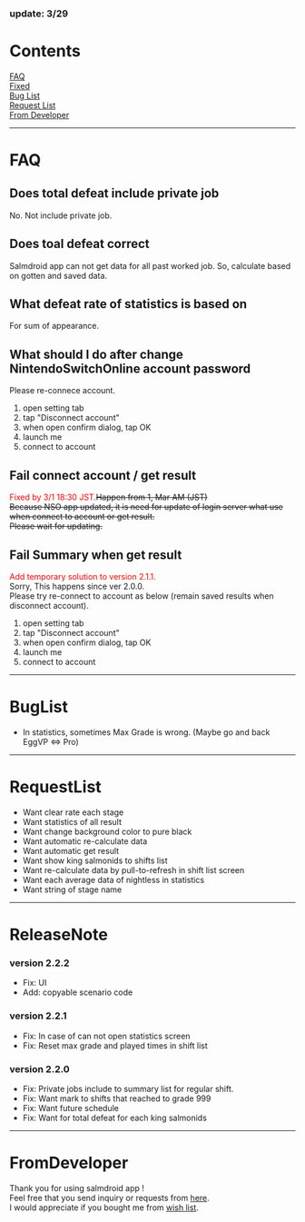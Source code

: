 ### update: 3/29

# Contents
[FAQ](#FAQ)<br>
[Fixed](#Fixed)<br>
[Bug List](#BugList)<br>
[Request List](#RequestList)<br>
[From Developer](#FromDeveloper)<br>

---

# FAQ

## Does total defeat include private job
No. Not include private job.

## Does toal defeat correct
Salmdroid app can not get data for all past worked job.
So, calculate based on gotten and saved data.

## What defeat rate of statistics is based on
For sum of appearance.

## What should I do after change NintendoSwitchOnline account password
Please re-connece account.
1. open setting tab
2. tap "Disconnect account"
3. when open confirm dialog, tap OK
4. launch me
5. connect to account

## Fail connect account / get result
<font color="Red">Fixed by 3/1 18:30 JST.</font>~~Happen from 1, Mar AM (JST)~~<br>
~~Because NSO app updated, it is need for update of login server what use when connect to account or get result.~~<br>
~~Please wait for updating.~~<br>

## Fail Summary when get result
<font color="Red">Add temporary solution to version 2.1.1.</font><br>
Sorry, This happens since ver 2.0.0.<br>
Please try re-connect to account as below (remain saved results when disconnect account).<br>
1. open setting tab
2. tap "Disconnect account"
3. when open confirm dialog, tap OK
4. launch me
5. connect to account

---

# BugList
- In statistics, sometimes Max Grade is wrong. (Maybe go and back EggVP <=> Pro)

---

# RequestList
- Want clear rate each stage
- Want statistics of all result
- Want change background color to pure black
- Want automatic re-calculate data
- Want automatic get result
- Want show king salmonids to shifts list
- Want re-calculate data by pull-to-refresh in shift list screen
- Want each average data of nightless in statistics
- Want string of stage name

---

# ReleaseNote

### version 2.2.2
- Fix: UI
- Add: copyable scenario code

### version 2.2.1
- Fix: In case of can not open statistics screen
- Fix: Reset max grade and played times in shift list

### version 2.2.0
- Fix: Private jobs include to summary list for regular shift.
- Fix: Want mark to shifts that reached to grade 999
- Fix: Want future schedule
- Fix: Want for total defeat for each king salmonids

---

# FromDeveloper
Thank you for using salmdroid app !<br>
Feel free that you send inquiry or requests from [here](https://docs.google.com/forms/d/e/1FAIpQLSfFl98x3KUkrAbwx0oG66yOFegL4Xc2ADAKDMhhGI2rZ5YGlg/viewform).<br>
I would appreciate if you bought me from [wish list](https://www.amazon.jp/hz/wishlist/ls/N266KX5GC3JF?ref_=wl_share).<br>